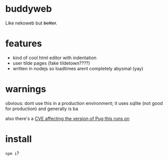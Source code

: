 # buddyweb
Like nekoweb but ~~better~~.

# features
- kind of cool html editor with indentation
- user tilde pages (fake tildetown????)
- written in nodejs so loadtimes arent completely abysmal (yay)

# warnings
obvious: dont use this in a production environment; it uses sqlite (not good for production) and generally is ba

also there's a [CVE affecting the version of Pug this runs on](https://nvd.nist.gov/vuln/detail/CVE-2024-36361)

# install
`npm i`?
